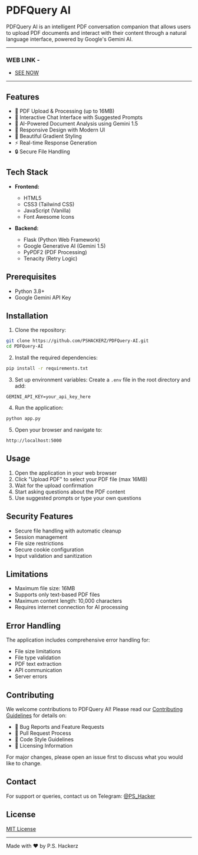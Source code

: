# PDFQuery AI

PDFQuery AI is an intelligent PDF conversation companion that allows users to upload PDF documents and interact with their content through a natural language interface, powered by Google's Gemini AI.

---

### WEB LINK -

- [SEE NOW](https://pdfquery-ai.onrender.com)

---

## Features

* 📄 PDF Upload & Processing (up to 16MB)
* 💬 Interactive Chat Interface with Suggested Prompts
* 🤖 AI-Powered Document Analysis using Gemini 1.5
* 📱 Responsive Design with Modern UI
* 🎨 Beautiful Gradient Styling
* ⚡ Real-time Response Generation
* 🔒 Secure File Handling

## Tech Stack

* **Frontend:**
  * HTML5
  * CSS3 (Tailwind CSS)
  * JavaScript (Vanilla)
  * Font Awesome Icons

* **Backend:**
  * Flask (Python Web Framework)
  * Google Generative AI (Gemini 1.5)
  * PyPDF2 (PDF Processing)
  * Tenacity (Retry Logic)

## Prerequisites

* Python 3.8+
* Google Gemini API Key

## Installation

1. Clone the repository:
```bash
git clone https://github.com/PSHACKERZ/PDFQuery-AI.git 
cd PDFQuery-AI
```

2. Install the required dependencies:
```bash
pip install -r requirements.txt
```

3. Set up environment variables:
Create a `.env` file in the root directory and add:
```env
GEMINI_API_KEY=your_api_key_here
```

4. Run the application:
```bash
python app.py
```

5. Open your browser and navigate to:
```
http://localhost:5000
```

## Usage

1. Open the application in your web browser
2. Click "Upload PDF" to select your PDF file (max 16MB)
3. Wait for the upload confirmation
4. Start asking questions about the PDF content
5. Use suggested prompts or type your own questions

## Security Features

* Secure file handling with automatic cleanup
* Session management
* File size restrictions
* Secure cookie configuration
* Input validation and sanitization

## Limitations

* Maximum file size: 16MB
* Supports only text-based PDF files
* Maximum content length: 10,000 characters
* Requires internet connection for AI processing

## Error Handling

The application includes comprehensive error handling for:
* File size limitations
* File type validation
* PDF text extraction
* API communication
* Server errors

## Contributing

We welcome contributions to PDFQuery AI! Please read our [Contributing Guidelines](CONTRIBUTING.md) for details on:

* 🐛 Bug Reports and Feature Requests
* 🔀 Pull Request Process
* 📝 Code Style Guidelines
* 📜 Licensing Information

For major changes, please open an issue first to discuss what you would like to change.

## Contact

For support or queries, contact us on Telegram: [@PS_Hacker](https://t.me/PS_Hacker)

## License

[MIT License](LICENSE)

---

Made with ❤️ by P.S. Hackerz
